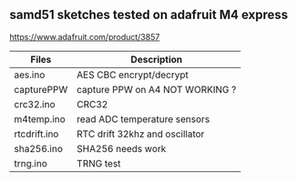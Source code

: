 ##    samd51 sketches tested on adafruit M4 express
https://www.adafruit.com/product/3857

Files | Description
---|---
aes.ino  |      AES CBC encrypt/decrypt
capturePPW | capture PPW on A4  NOT WORKING ?
crc32.ino  |    CRC32
m4temp.ino  | read ADC temperature sensors
rtcdrift.ino |  RTC drift 32khz and oscillator
sha256.ino |  SHA256 needs work
trng.ino   |    TRNG test
